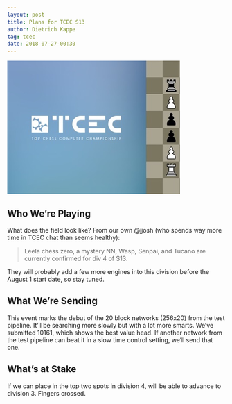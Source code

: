 ```yaml
---
layout: post
title: Plans for TCEC S13
author: Dietrich Kappe
tag: tcec
date: 2018-07-27-00:30
---
```

![TCEC](https://raw.githubusercontent.com/dkappe/dkappe.github.io/master/public/images/407B7C93-D7E5-494C-8B88-46ED2D08FAB0.jpeg)

## Who We’re Playing

What does the field look like? From our own @jjosh (who spends way more time in TCEC chat than seems healthy):

> Leela chess zero, a mystery NN, Wasp, Senpai, and Tucano are currently confirmed for div 4 of S13.

They will probably add a few more engines into this division before the August 1 start date, so stay tuned.

<!--more-->

## What We’re Sending

This event marks the debut of the 20 block networks (256x20) from the test pipeline. It’ll be searching more slowly but with a lot more smarts. We’ve submitted 10161, which shows the best value head. If another network from the test pipeline can beat it in a slow time control setting, we’ll send that one.

## What’s at Stake

If we can place in the top two spots in division 4, will be able to advance to division 3. Fingers crossed.
